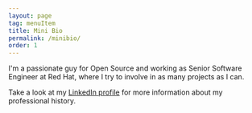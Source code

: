 ```yaml
---
layout: page
tag: menuItem
title: Mini Bio
permalink: /minibio/
order: 1
---
```

I'm a passionate guy for Open Source and working as Senior Software Engineer at Red Hat, where I try to involve in as many projects as I can.

Take a look at my [LinkedIn profile][linkedin-page] for more information about my professional history.

[linkedin-page]: https://br.linkedin.com/in/rmartinelli 